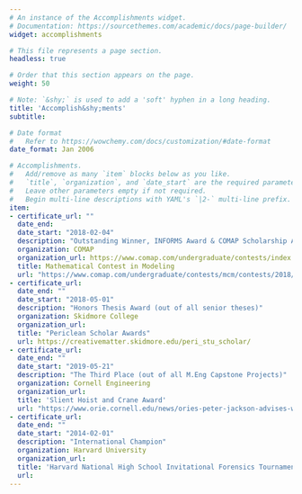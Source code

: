 ```yaml
---
# An instance of the Accomplishments widget.
# Documentation: https://sourcethemes.com/academic/docs/page-builder/
widget: accomplishments

# This file represents a page section.
headless: true

# Order that this section appears on the page.
weight: 50

# Note: `&shy;` is used to add a 'soft' hyphen in a long heading.
title: 'Accomplish&shy;ments'
subtitle:

# Date format
#   Refer to https://wowchemy.com/docs/customization/#date-format
date_format: Jan 2006

# Accomplishments.
#   Add/remove as many `item` blocks below as you like.
#   `title`, `organization`, and `date_start` are the required parameters.
#   Leave other parameters empty if not required.
#   Begin multi-line descriptions with YAML's `|2-` multi-line prefix.
item:
- certificate_url: ""
  date_end: 
  date_start: "2018-02-04"
  description: "Outstanding Winner, INFORMS Award & COMAP Scholarship Award ($10,000)"
  organization: COMAP
  organization_url: https://www.comap.com/undergraduate/contests/index.html
  title: Mathematical Contest in Modeling
  url: "https://www.comap.com/undergraduate/contests/mcm/contests/2018/results/2018_ICM_Problem_E_Results.pdf"
- certificate_url: 
  date_end: ""
  date_start: "2018-05-01"
  description: "Honors Thesis Award (out of all senior theses)"
  organization: Skidmore College
  organization_url: 
  title: "Periclean Scholar Awards"
  url: https://creativematter.skidmore.edu/peri_stu_scholar/
- certificate_url: 
  date_end: ""
  date_start: "2019-05-21"
  description: "The Third Place (out of all M.Eng Capstone Projects)"
  organization: Cornell Engineering
  organization_url: 
  title: 'Slient Hoist and Crane Award'
  url: "https://www.orie.cornell.edu/news/ories-peter-jackson-advises-winning-m-eng-project-team-annual-competition"
- certificate_url: 
  date_end: ""
  date_start: "2014-02-01"
  description: "International Champion"
  organization: Harvard University
  organization_url: 
  title: 'Harvard National High School Invitational Forensics Tournament'
  url: 
---
```

